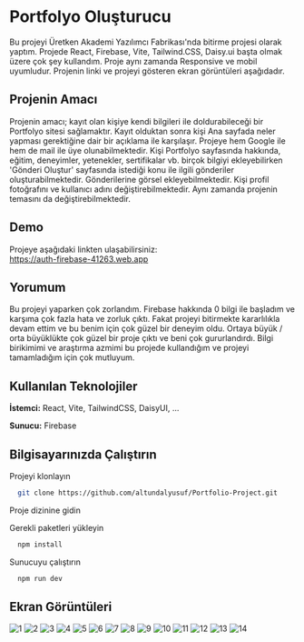 ﻿
# Portfolyo Oluşturucu

Bu projeyi Üretken Akademi Yazılımcı Fabrikası'nda bitirme projesi olarak yaptım. Projede React, Firebase, Vite, Tailwind.CSS, Daisy.ui başta olmak üzere çok şey kullandım. Proje aynı zamanda Responsive ve mobil uyumludur. Projenin linki ve projeyi gösteren ekran görüntüleri aşağıdadır.
## Projenin Amacı
Projenin amacı; kayıt olan kişiye kendi bilgileri ile doldurabileceği bir Portfolyo sitesi sağlamaktır. Kayıt olduktan sonra kişi Ana sayfada neler yapması gerektiğine dair bir açıklama ile karşılaşır. Projeye hem Google ile hem de mail ile üye olunabilmektedir. Kişi Portfolyo sayfasında hakkında, eğitim, deneyimler, yetenekler, sertifikalar vb. birçok bilgiyi ekleyebilirken 'Gönderi Oluştur' sayfasında istediği konu ile ilgili gönderiler oluşturabilmektedir. Gönderilerine görsel ekleyebilmektedir. Kişi profil fotoğrafını ve kullanıcı adını değiştirebilmektedir. Aynı zamanda projenin temasını da değiştirebilmektedir. 
## Demo
Projeye aşağıdaki linkten ulaşabilirsiniz:  
https://auth-firebase-41263.web.app

  
## Yorumum
Bu projeyi yaparken çok zorlandım. Firebase hakkında 0 bilgi ile başladım ve karşıma çok fazla hata ve zorluk çıktı. Fakat projeyi bitirmekte kararlılıkla devam ettim ve bu benim için çok güzel bir deneyim oldu. Ortaya büyük / orta büyüklükte çok güzel bir proje çıktı ve beni çok gururlandırdı. Bilgi birikimimi ve araştırma azmimi bu projede kullandığım ve projeyi tamamladığım için çok mutluyum. 
## Kullanılan Teknolojiler

**İstemci:** React, Vite, TailwindCSS, DaisyUI, ...

**Sunucu:** Firebase

  
## Bilgisayarınızda Çalıştırın

Projeyi klonlayın

```bash
  git clone https://github.com/altundalyusuf/Portfolio-Project.git
```

Proje dizinine gidin


Gerekli paketleri yükleyin

```bash
  npm install
```

Sunucuyu çalıştırın

```bash
  npm run dev
```

  
## Ekran Görüntüleri

![1](https://user-images.githubusercontent.com/79724222/232333195-2d038027-d1ac-4cd4-9f25-4e6cbc1c9e27.png)
![2](https://user-images.githubusercontent.com/79724222/232333250-a530ffca-ee99-4b20-a919-011229049262.png)
![3](https://user-images.githubusercontent.com/79724222/232333637-0a0fc13d-0fa8-400e-bb1c-c68fa4653ce2.png)
![4](https://user-images.githubusercontent.com/79724222/232333642-05a3e24b-3509-4688-abe2-9816c22599ff.png)
![5](https://user-images.githubusercontent.com/79724222/232333647-adbce8a0-87b6-4ce6-bd4a-3faa41c30589.png)
![6](https://user-images.githubusercontent.com/79724222/232333650-8b52e4a8-148f-4b0d-a3af-6f2243ee30ae.png)
![7](https://user-images.githubusercontent.com/79724222/232333652-116e3a82-0349-4726-947e-7818469660a3.png)
![8](https://user-images.githubusercontent.com/79724222/232333656-cc921989-5782-4670-b830-3f03829d9ebf.png)
![9](https://user-images.githubusercontent.com/79724222/232333676-f3535679-f4b6-4995-9950-c63222a50e12.png)
![10](https://user-images.githubusercontent.com/79724222/232333680-27f8c82f-f0b8-4000-b3d3-7bc7bc4dfafe.png)
![11](https://user-images.githubusercontent.com/79724222/232333684-9f6655b6-d173-49e6-839c-af66da6ad340.png)
![12](https://user-images.githubusercontent.com/79724222/232333688-69460a3e-522c-4f7a-87da-146630830f27.png)
![13](https://user-images.githubusercontent.com/79724222/232334085-ea3d9e7e-ca71-40a0-9d72-cc141f36d355.png)
![14](https://user-images.githubusercontent.com/79724222/232334121-15846d96-5409-4951-adf3-2e25803f8bcb.png)




  